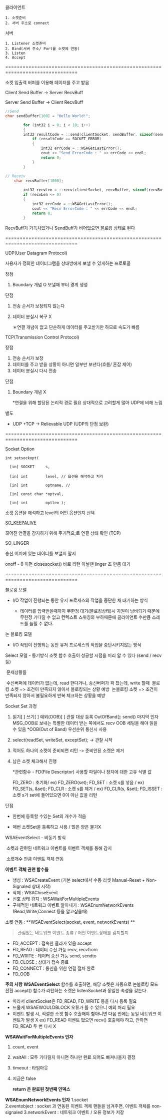 클라이언트 

```
1. 소켓준비
2. 서버 주소로 connect
```

서버

	1. Listener 소켓준비
	2. Bind(서버 주소/ Port를 소켓에 연동)
	3. Listen
	4. Accept



===============================================================================

소켓 입출력 버퍼를 이용해 데이터를 주고 받음

Client Send Buffer -> Server RecvBuff

Server Send Buffer -> Client RecvBuff

```c++
//Send	
char sendBuffer[100] = "Hello World!";

		for (int32 i = 0; i < 10; i++)
		{
        int32 resultCode = ::send(clientSocket, sendBuffer, sizeof(sendBuffer), 0);
			if (resultCode == SOCKET_ERROR)
			{
				int32 errCode = ::WSAGetLastError();
				cout << "Send ErrorCode : " << errCode << endl;
				return 0;
			}
		}
		
// Receiv
	char recvBuffer[1000];

		int32 recvLen = ::recv(clientSocket, recvBuffer, sizeof(recvBuffer), 0);
		if (recvLen <= 0)
		{
			int32 errCode = ::WSAGetLastError();
			cout << "Recv ErrorCode : " << errCode << endl;
			return 0;
		}
```

RecvBuff가 가득차있거나 SendBuff가 비어있으면 블로킹 상태로 된다

===============================================================================

UDP(User Datagram Protocol)

사용자가 정의한 데이터그램을 상대방에게 보낼 수 있게하는 프로토콜

장점

1. Boundary 개념 O  보낼때 부터 경계 생성

단점

1. 전송 순서가 보장되지 않는다

2. 데이터 분실시 복구 X  

   

   ＊연결 개념이 없고 단순하게 데이터를 주고받기만 하므로 속도가 빠름

TCP(Transmission Control Protocol)

장점

1. 전송 순서가 보장
2. 데이터를 주고 받을 상황이 아니면 일부만 보낸다(흐름/ 혼잡 제어)  
3. 데이터 분실시 다시 전송 

단점

1. Boundary 개념 X

   

   *연결을 위해 할당된 논리적 경로 필요 상대적으로 고려할게 많아 UDP에 비해 느림

별도

* UDP +TCP -> Relievable UDP (UDP의 단점 보완)



===============================================================================

Socket Option

```
int setsockopt(

  [in] SOCKET     s,

  [in] int        level, // 옵션을 해석하고 처리

  [in] int        optname, // 

  [in] const char *optval,

  [in] int        optlen );
```

소켓 옵션을 해석하고 level의 어떤 옵션인지 선택

[SO_KEEPALIVE](https://docs.microsoft.com/en-us/windows/desktop/WinSock/so-keepalive)  

끊어진 연결을 감지하기 위해 주기적으;로 연결 상태 확인 (TCP)

SO_LINGER

송신 버퍼에 있는 데이터를 보낼지 말지 

onoff - 0 이면 closesocket()  바로 리턴 아닐땐 linger 초 만큼 대기

===============================================================================

블로킹 모델 

- I/O 작업이 진행되는 동안 유저 프로세스의 작업을 중단한 채 대기하는 방식

  

  - 데이터를 입력받을때까지 무한정 대기(블로킹상태)시 자원이 낭비되기 때문에 무한정 기다릴 수 없고  컨텍스트 스위칭의 부하때문에 클라이언트 수만큼 스레드를 늘릴 수 없다.

논 블로킹 모델

-  I/O 작업이 진행되는 동안 유저 프로세스의 작업을 중단시키지않는 방식

 Select 모델 - 동기방식
	소켓 함수 호출이 성공할 시점을 미리 알 수 있다 (send / recv 등)

​	문제상황들

​	 수신버퍼에 데이터가 없는데, read 한다거나, 송신버퍼가 꽉 찼는데, write 할때
​	 블로킹 소켓 => 조건이 만족되지 않아서 블로킹되는 상황 예방
​	논블로킹 소켓 => 조건이 만족되지 않아서 불필요하게 반복 체크하는 상황을 예방

Socket Set 과정

1) 읽기[ ] 쓰기[ ] 예외(OOB)[ ] 관찰 대상 등록
    OutOfBand는 send() 마지막 인자 MSG_OOB로 보내는 특별한 데이터
    받는 쪽에서도 recv OOB 세팅을 해야 읽을 수 있음 	*OOB(Out of Band) 우선순위 통신시 사용

2. select(readSet, writeSet, exceptSet); -> 관찰 시작

3. 적어도 하나의 소켓이 준비되면 리턴 -> 준비안된 소켓은 제거

4. 남은 소켓 체크해서 진행

     

     *관련함수 - FD(File Descriptor) 사용할 파일이나 장치에 대한 고유 식별 값

     FD_ZERO : 초기화/ ex) FD_ZERO(set);
     FD_SET : 소켓 s를 넣음 / ex) FD_SET(s, &set);
     FD_CLR : 소켓 s를 제거 / ex) FD_CLR(s, &set);
     FD_ISSET : 소켓 s가 set에 들어있으면 0이 아닌 값을 리턴

단점

- 한번에 등록할 수있는 Set의 개수가 적음

- 매번 소켓Set을 등록하고 사용 / 많은 양은 불가X

WSAEventSelect - 비동기 방식

​	소켓과 관련된 네트워크 이벤트를 이벤트 객체를 통해 감지 

​	소켓개수 만큼 이벤트 객체 연동

**이벤트 객체 관련 함수들**

- 생성 : WSACreateEvent (기본 select에서 수동 리셋 Manual-Reset + Non-Signaled 상태 시작)
-  삭제 : WSACloseEvent
- 신호 상태 감지 : WSAWaitForMultipleEvents
- 구체적인 네트워크 이벤트 알아내기 : WSAEnumNetworkEvents (Read,Write,Connect 등을 알고싶을때)

소켓 연동 : **WSAEventSelect(socket, event, networkEvents) **

> 관심있는 네트워크 이벤트 종류 / 어떤 이벤트상태를 감지할지

- FD_ACCEPT : 접속한 클라가 있음 accept
- FD_READ : 데이터 수신 가능 recv, recvfrom
- FD_WRITE : 데이터 송신 가능 send, sendto
- FD_CLOSE : 상대가 접속 종료
- FD_CONNECT : 통신을 위한 연결 절차 완료
- FD_OOB

**주의 사항**
 **WSAEventSelect** 함수를 호출하면, 해당 소켓은 자동으로 논블로킹 모드 전환
accept() 함수가 리턴하는 소켓은 listenSocket과 동일한 속성을 갖는다

- 따라서 clientSocket은 FD_READ, FD_WRITE 등을 다시 등록 필요
- 드물게 WSAEWOULDBLOCK 오류가 뜰 수 있으니 예외 처리 필요
-  이벤트 발생 시, 적절한 소켓 함수 호출해야 함아니면 다음 번에는 동일 네트워크 이벤트가 발생 X
  ex) FD_READ 이벤트 떴으면 recv() 호출해야 하고, 안하면 FD_READ 두 번 다시 X

**WSAWaitForMultipleEvents 인자**

1. count, event

2. waitAll :  모두 기다릴지 아니면 하나만 완료 되어도 빠져나올지 결정

3. timeout : 타임아웃

4. 지금은 false

   **return 은 완료된 첫번째 인덱스**

**WSAEnumNetworkEvents 인자** 
1.socket	
2.eventobject 	:	socket 과 연동된 이벤트 객체 핸들을 넘겨주면,
								 이벤트 객체를 non-signaled
3.networkEvent : 네트워크 이벤트 / 오류 정보가 저장

